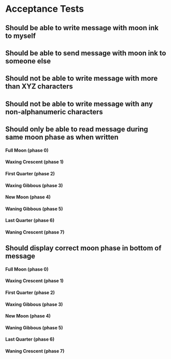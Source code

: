 # Acceptance Tests

## Should be able to write message with moon ink to myself

## Should be able to send message with moon ink to someone else

## Should not be able to write message with more than XYZ characters

## Should not be able to write message with any non-alphanumeric characters

## Should only be able to read message during same moon phase as when written

#### Full Moon (phase 0)

#### Waxing Crescent (phase 1)

#### First Quarter (phase 2)

#### Waxing Gibbous (phase 3)

#### New Moon (phase 4)

#### Waning Gibbous (phase 5)

#### Last Quarter (phase 6)

#### Waning Crescent (phase 7)

## Should display correct moon phase in bottom of message

#### Full Moon (phase 0)

#### Waxing Crescent (phase 1)

#### First Quarter (phase 2)

#### Waxing Gibbous (phase 3)

#### New Moon (phase 4)

#### Waning Gibbous (phase 5)

#### Last Quarter (phase 6)

#### Waning Crescent (phase 7)
